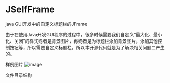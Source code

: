 # JSelfFrame
java GUI开发中的自定义标题栏的JFrame

由于在使用Java开发GUI程序的过程中，很多时候需要我们自定义“最大化、最小化、关闭”的样式或者是背景图片，再或者是为标题栏添加背景图片，添加其他控制按钮等，所以需要自定义标题栏，所以本开源代码就是为了解决相关问题二产生的。

样例图片
![image](https://github.com/mh47838704/JSelfFrame/tree/master/JSelfFrame/img/demoResult.png)

文件目录结构
